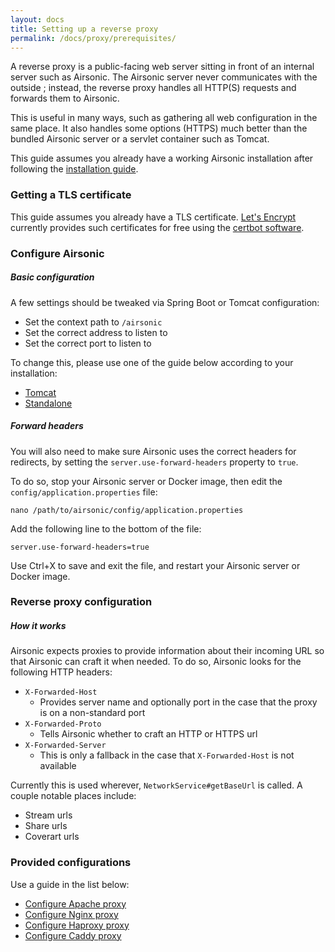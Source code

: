 ```yaml
---
layout: docs
title: Setting up a reverse proxy
permalink: /docs/proxy/prerequisites/
---
```

A reverse proxy is a public-facing web server sitting in front of an internal server such as Airsonic. The Airsonic server never communicates with the outside ; instead, the reverse proxy handles all HTTP(S) requests and forwards them to Airsonic.

This is useful in many ways, such as gathering all web configuration in the same place. It also handles some options (HTTPS) much better than the bundled Airsonic server or a servlet container such as Tomcat.

This guide assumes you already have a working Airsonic installation after following the [installation guide](/docs/install).

### Getting a TLS certificate

This guide assumes you already have a TLS certificate. [Let's Encrypt](https://letsencrypt.org/getting-started/) currently provides such certificates for free using the [certbot software](https://certbot.eff.org/).

### Configure Airsonic

##### Basic configuration

A few settings should be tweaked via Spring Boot or Tomcat
configuration:

  - Set the context path to `/airsonic`
  - Set the correct address to listen to
  - Set the correct port to listen to

To change this, please use one of the guide below according to your installation:

- [Tomcat](/docs/configure/tomcat/)
- [Standalone](/docs/configure/standalone/)

##### Forward headers

You will also need to make sure Airsonic uses the correct headers for redirects, by setting the `server.use-forward-headers` property to `true`.

To do so, stop your Airsonic server or Docker image, then edit the `config/application.properties` file:

```
nano /path/to/airsonic/config/application.properties
```

Add the following line to the bottom of the file:
```
server.use-forward-headers=true
```

Use Ctrl+X to save and exit the file, and restart your Airsonic server or Docker image.

### Reverse proxy configuration

##### How it works

Airsonic expects proxies to provide information about their incoming URL so that Airsonic can craft it when needed.
To do so, Airsonic looks for the following HTTP headers:

 - `X-Forwarded-Host`
   - Provides server name and optionally port in the case that the proxy is on a non-standard port
 - `X-Forwarded-Proto`
   - Tells Airsonic whether to craft an HTTP or HTTPS url
 - `X-Forwarded-Server`
   - This is only a fallback in the case that `X-Forwarded-Host` is not available

Currently this is used wherever, `NetworkService#getBaseUrl` is called. A couple notable places include:

- Stream urls
- Share urls
- Coverart urls

### Provided configurations

Use a guide in the list below:
- [Configure Apache proxy](/docs/proxy/apache)
- [Configure Nginx proxy](/docs/proxy/nginx)
- [Configure Haproxy proxy](/docs/proxy/haproxy)
- [Configure Caddy proxy](/docs/proxy/caddy)
